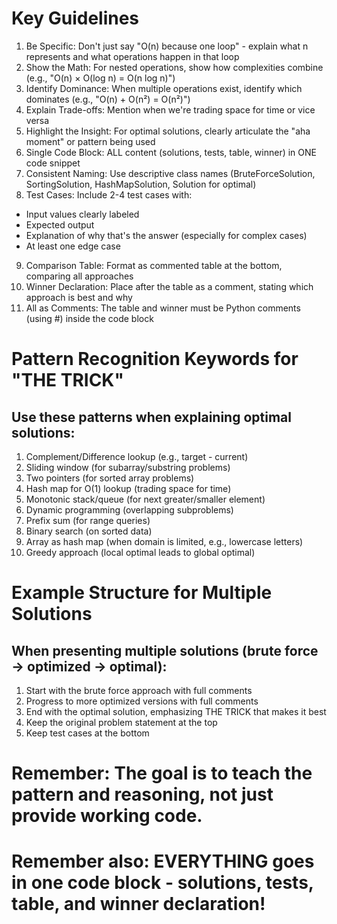 # Key Guidelines

1. Be Specific: Don't just say "O(n) because one loop" - explain what n represents and what operations happen in that loop
2. Show the Math: For nested operations, show how complexities combine (e.g., "O(n) × O(log n) = O(n log n)")
3. Identify Dominance: When multiple operations exist, identify which dominates (e.g., "O(n) + O(n²) = O(n²)")
4. Explain Trade-offs: Mention when we're trading space for time or vice versa
5. Highlight the Insight: For optimal solutions, clearly articulate the "aha moment" or pattern being used
6. Single Code Block: ALL content (solutions, tests, table, winner) in ONE code snippet
7. Consistent Naming: Use descriptive class names (BruteForceSolution, SortingSolution, HashMapSolution, Solution for optimal)
8. Test Cases: Include 2-4 test cases with:
- Input values clearly labeled
- Expected output
- Explanation of why that's the answer (especially for complex cases)
- At least one edge case
9. Comparison Table: Format as commented table at the bottom, comparing all approaches
10. Winner Declaration: Place after the table as a comment, stating which approach is best and why
11. All as Comments: The table and winner must be Python comments (using #) inside the code block

# Pattern Recognition Keywords for "THE TRICK"
## Use these patterns when explaining optimal solutions:

1. Complement/Difference lookup (e.g., target - current)
2. Sliding window (for subarray/substring problems)
3. Two pointers (for sorted array problems)
4. Hash map for O(1) lookup (trading space for time)
5. Monotonic stack/queue (for next greater/smaller element)
6. Dynamic programming (overlapping subproblems)
7. Prefix sum (for range queries)
8. Binary search (on sorted data)
9. Array as hash map (when domain is limited, e.g., lowercase letters)
10. Greedy approach (local optimal leads to global optimal)

# Example Structure for Multiple Solutions
## When presenting multiple solutions (brute force → optimized → optimal):

1. Start with the brute force approach with full comments
2. Progress to more optimized versions with full comments
3. End with the optimal solution, emphasizing THE TRICK that makes it best
4. Keep the original problem statement at the top
5. Keep test cases at the bottom

# Remember: The goal is to teach the pattern and reasoning, not just provide working code.
# Remember also: EVERYTHING goes in one code block - solutions, tests, table, and winner declaration!